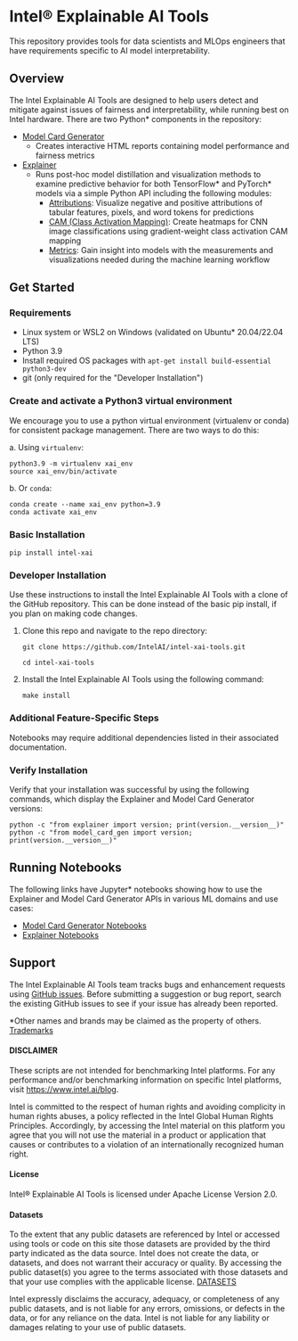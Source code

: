 # Intel® Explainable AI Tools

This repository provides tools for data scientists and MLOps engineers that have requirements specific to AI model interpretability.

## Overview

The Intel Explainable AI Tools are designed to help users detect and mitigate against issues of fairness and interpretability, while running best on Intel hardware.
There are two Python* components in the repository:

* [Model Card Generator](model_card_gen)
  * Creates interactive HTML reports containing model performance and fairness metrics
* [Explainer](explainer)
  * Runs post-hoc model distillation and visualization methods to examine predictive behavior for both TensorFlow* and PyTorch* models via a simple Python API including the following modules:
    * [Attributions](explainer/attributions/): Visualize negative and positive attributions of tabular features, pixels, and word tokens for predictions
    * [CAM (Class Activation Mapping)](explainer/cam/): Create heatmaps for CNN image classifications using gradient-weight class activation CAM mapping
    * [Metrics](explainer/metrics/): Gain insight into models with the measurements and visualizations needed during the machine learning workflow

## Get Started

### Requirements
* Linux system or WSL2 on Windows (validated on Ubuntu* 20.04/22.04 LTS)
* Python 3.9
* Install required OS packages with `apt-get install build-essential python3-dev`
* git (only required for the "Developer Installation")

### Create and activate a Python3 virtual environment
We encourage you to use a python virtual environment (virtualenv or conda) for consistent package management.
There are two ways to do this:

a. Using `virtualenv`:
   ```
   python3.9 -m virtualenv xai_env
   source xai_env/bin/activate
   ```

b. Or `conda`:
   ```
   conda create --name xai_env python=3.9
   conda activate xai_env
   ```

### Basic Installation
```
pip install intel-xai
```
### Developer Installation
Use these instructions to install the Intel Explainable AI Tools with a clone of the
GitHub repository. This can be done instead of the basic pip install, if you plan
on making code changes.

1. Clone this repo and navigate to the repo directory:
   ```
   git clone https://github.com/IntelAI/intel-xai-tools.git

   cd intel-xai-tools
   ```
2. Install the Intel Explainable AI Tools using the following command:
   ```
   make install
   ```

### Additional Feature-Specific Steps
Notebooks may require additional dependencies listed in their associated documentation.

### Verify Installation

Verify that your installation was successful by using the following commands, which display the Explainer and Model Card Generator versions:
```
python -c "from explainer import version; print(version.__version__)"
python -c "from model_card_gen import version; print(version.__version__)"
```

## Running Notebooks

The following links have Jupyter* notebooks showing how to use the Explainer and Model Card Generator APIs in various ML domains and use cases:
* [Model Card Generator Notebooks](notebooks#model-card-generator-tutorial-notebooks)
* [Explainer Notebooks](notebooks#explainer-tutorial-notebooks)

## Support

The Intel Explainable AI Tools team tracks bugs and enhancement requests using
[GitHub issues](https://github.com/intelai/intel-xai-tools/issues). Before submitting a
suggestion or bug report, search the existing GitHub issues to see if your issue has already been reported.

*Other names and brands may be claimed as the property of others. [Trademarks](http://www.intel.com/content/www/us/en/legal/trademarks.html)

#### DISCLAIMER
These scripts are not intended for benchmarking Intel platforms. For any performance and/or benchmarking information on specific Intel platforms, visit https://www.intel.ai/blog.
 
Intel is committed to the respect of human rights and avoiding complicity in human rights abuses, a policy reflected in the Intel Global Human Rights Principles. Accordingly, by accessing the Intel material on this platform you agree that you will not use the material in a product or application that causes or contributes to a violation of an internationally recognized human right.
 
#### License
Intel® Explainable AI Tools is licensed under Apache License Version 2.0.
 
#### Datasets
To the extent that any public datasets are referenced by Intel or accessed using tools or code on this site those datasets are provided by the third party indicated as the data source. Intel does not create the data, or datasets, and does not warrant their accuracy or quality. By accessing the public dataset(s) you agree to the terms associated with those datasets and that your use complies with the applicable license. [DATASETS](DATASETS.md)
 
Intel expressly disclaims the accuracy, adequacy, or completeness of any public datasets, and is not liable for any errors, omissions, or defects in the data, or for any reliance on the data.  Intel is not liable for any liability or damages relating to your use of public datasets.

